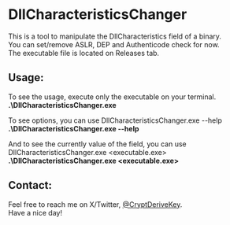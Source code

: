 # DllCharacteristicsChanger

This is a tool to manipulate the DllCharacteristics field of a binary.</br>
You can set/remove ASLR, DEP and Authenticode check for now.</br>
The executable file is located on Releases tab.</br>

## Usage:
To see the usage, execute only the executable on your terminal.</br>
**.\DllCharacteristicsChanger.exe**

To see options, you can use  DllCharacteristicsChanger.exe --help</br>
**.\DllCharacteristicsChanger.exe --help**

And to see the currently value of the field, you can use DllCharacteristicsChanger.exe <executable.exe></br>
**.\DllCharacteristicsChanger.exe <executable.exe>**

## Contact:
Feel free to reach me on X/Twitter, [@CryptDeriveKey](https://twitter.com/CryptDeriveKey).</br>
Have a nice day!
